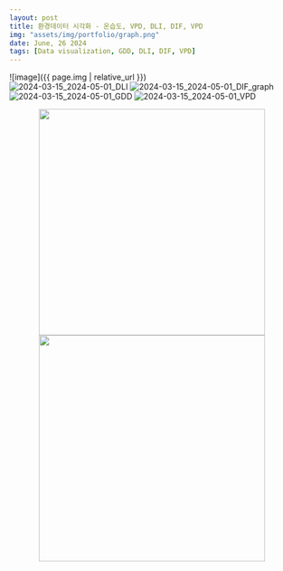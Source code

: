 ```yaml
---
layout: post
title: 환경데이터 시각화 - 온습도, VPD, DLI, DIF, VPD
img: "assets/img/portfolio/graph.png"
date: June, 26 2024
tags: [Data visualization, GDD, DLI, DIF, VPD]
---
```



![image]({{ page.img | relative_url }})   
![2024-03-15_2024-05-01_DLI](https://github.com/Yanghuiwon22/Yanghuiwon22.github.io/assets/127187225/f69501f6-71bf-4ce8-8435-4da6e5f2c054)
![2024-03-15_2024-05-01_DIF_graph](https://github.com/Yanghuiwon22/Yanghuiwon22.github.io/assets/127187225/5fd0f108-55ca-44d9-add7-a51a3e2325c7)
![2024-03-15_2024-05-01_GDD](https://github.com/Yanghuiwon22/Yanghuiwon22.github.io/assets/127187225/411e316c-9fba-444d-a318-eb4d0ad1962e)
![2024-03-15_2024-05-01_VPD](https://github.com/Yanghuiwon22/Yanghuiwon22.github.io/assets/127187225/be03fa62-8730-485c-914f-9e84297dde66)


<p align="center">
<img src="https://github.com/Yanghuiwon22/Yanghuiwon22.github.io/assets/127187225/5fd0f108-55ca-44d9-add7-a51a3e2325c7" width="400">
<img src="https://github.com/Yanghuiwon22/Yanghuiwon22.github.io/assets/127187225/f69501f6-71bf-4ce8-8435-4da6e5f2c054" width="400">
</p>